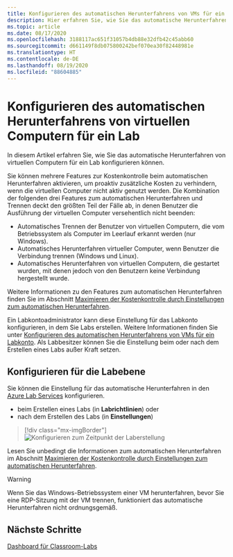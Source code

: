 ```yaml
---
title: Konfigurieren des automatischen Herunterfahrens von VMs für ein Lab in Azure Lab Services
description: Hier erfahren Sie, wie Sie das automatische Herunterfahren von VMs aktivieren oder deaktivieren, wenn eine Remotedesktopverbindung getrennt wird.
ms.topic: article
ms.date: 08/17/2020
ms.openlocfilehash: 3188117ac651f31057b4db88e32dfb42c45abb60
ms.sourcegitcommit: d661149f8db075800242bef070ea30f82448981e
ms.translationtype: HT
ms.contentlocale: de-DE
ms.lasthandoff: 08/19/2020
ms.locfileid: "88604885"
---
```

# <a name="configure-automatic-shutdown-of-vms-for-a-lab"></a>Konfigurieren des automatischen Herunterfahrens von virtuellen Computern für ein Lab

In diesem Artikel erfahren Sie, wie Sie das automatische Herunterfahren von virtuellen Computern für ein Lab konfigurieren können.

Sie können mehrere Features zur Kostenkontrolle beim automatischen Herunterfahren aktivieren, um proaktiv zusätzliche Kosten zu verhindern, wenn die virtuellen Computer nicht aktiv genutzt werden. Die Kombination der folgenden drei Features zum automatischen Herunterfahren und Trennen deckt den größten Teil der Fälle ab, in denen Benutzer die Ausführung der virtuellen Computer versehentlich nicht beenden:
 
* Automatisches Trennen der Benutzer von virtuellen Computern, die vom Betriebssystem als Computer im Leerlauf erkannt werden (nur Windows).
* Automatisches Herunterfahren virtueller Computer, wenn Benutzer die Verbindung trennen (Windows und Linux).
* Automatisches Herunterfahren von virtuellen Computern, die gestartet wurden, mit denen jedoch von den Benutzern keine Verbindung hergestellt wurde.

Weitere Informationen zu den Features zum automatischen Herunterfahren finden Sie im Abschnitt [Maximieren der Kostenkontrolle durch Einstellungen zum automatischen Herunterfahren](cost-management-guide.md#maximize-cost-control-with-auto-shutdown-settings).

Ein Labkontoadministrator kann diese Einstellung für das Labkonto konfigurieren, in dem Sie Labs erstellen. Weitere Informationen finden Sie unter [Konfigurieren des automatischen Herunterfahrens von VMs für ein Labkonto](how-to-configure-lab-accounts.md). Als Labbesitzer können Sie die Einstellung beim oder nach dem Erstellen eines Labs außer Kraft setzen. 

## <a name="configure-for-the-lab-level"></a>Konfigurieren für die Labebene

Sie können die Einstellung für das automatische Herunterfahren in den [Azure Lab Services](https://labs.azure.com/) konfigurieren.

* beim Erstellen eines Labs (in **Labrichtlinien**) oder
* nach dem Erstellen des Labs (in **Einstellungen**)

> [!div class="mx-imgBorder"]
> ![Konfigurieren zum Zeitpunkt der Laberstellung](./media/how-to-enable-shutdown-disconnect/configure-lab-creation.png)

Lesen Sie unbedingt die Informationen zum automatischen Herunterfahren im Abschnitt [Maximieren der Kostenkontrolle durch Einstellungen zum automatischen Herunterfahren](cost-management-guide.md#maximize-cost-control-with-auto-shutdown-settings).

> [!WARNING]
> Wenn Sie das Windows-Betriebssystem einer VM herunterfahren, bevor Sie eine RDP-Sitzung mit der VM trennen, funktioniert das automatische Herunterfahren nicht ordnungsgemäß.  

## <a name="next-steps"></a>Nächste Schritte

[Dashboard für Classroom-Labs](use-dashboard.md)
